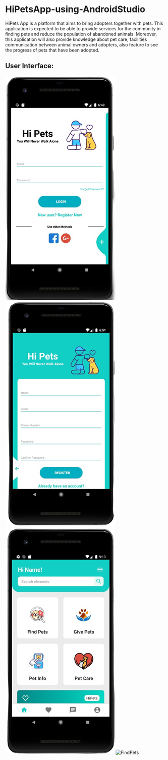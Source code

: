 # HiPetsApp-using-AndroidStudio
HiPets App is a platform that aims to bring adopters together with pets. 
This application is expected to be able to provide services for the community in finding pets and reduce the population of abandoned animals. 
Moreover, this application will also provide knowledge about pet care, facilities communication between animal owners and adopters, also feature to see the progress of pets that have been adopted.


## User Interface:

![Login](/documentations/1.%20login.png) ![Register](documentations/2.%20register.png) ![Home](documentations/3.%20home.png) ![FindPets](documentations/2.%20findpets.png)

